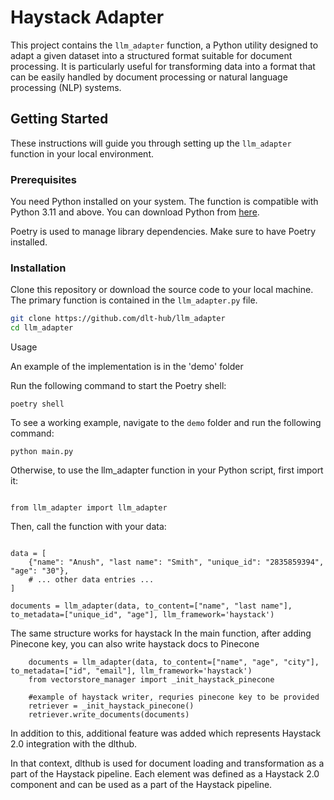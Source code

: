 # Haystack Adapter

This project contains the `llm_adapter` function, a Python utility designed to adapt a given dataset into a structured format suitable for document processing. 
It is particularly useful for transforming data into a format that can be easily handled by document processing or natural language processing (NLP) systems.

## Getting Started

These instructions will guide you through setting up the `llm_adapter` function in your local environment.

### Prerequisites

You need Python installed on your system. The function is compatible with Python 3.11 and above. You can download Python from [here](https://www.python.org/downloads/).

Poetry is used to manage library dependencies. Make sure to have Poetry installed. 

### Installation

Clone this repository or download the source code to your local machine. The primary function is contained in the `llm_adapter.py` file.

```bash
git clone https://github.com/dlt-hub/llm_adapter
cd llm_adapter
```
Usage

An example of the implementation is in the 'demo' folder

Run the following command to start the Poetry shell:

```poetry shell```

To see a working example, navigate to the `demo` folder and run the following command:

```python main.py```

Otherwise, to use the llm_adapter function in your Python script, first import it:
```

from llm_adapter import llm_adapter

```
Then, call the function with your data:
```

data = [
    {"name": "Anush", "last name": "Smith", "unique_id": "2835859394", "age": "30"},
    # ... other data entries ...
]

documents = llm_adapter(data, to_content=["name", "last name"], to_metadata=["unique_id", "age"], llm_framework='haystack')
```
The same structure works for haystack
In the main function, after adding Pinecone key, you can also write haystack docs to Pinecone
```
    documents = llm_adapter(data, to_content=["name", "age", "city"], to_metadata=["id", "email"], llm_framework='haystack')
    from vectorstore_manager import _init_haystack_pinecone

    #example of haystack writer, requries pinecone key to be provided
    retriever = _init_haystack_pinecone()
    retriever.write_documents(documents)

```
In addition to this, additional feature was added which represents Haystack 2.0 integration with the dlthub.

In that context, dlthub is used for document loading and transformation as a part of the Haystack pipeline.
Each element was defined as a Haystack 2.0 component and can be used as a part of the Haystack pipeline.
